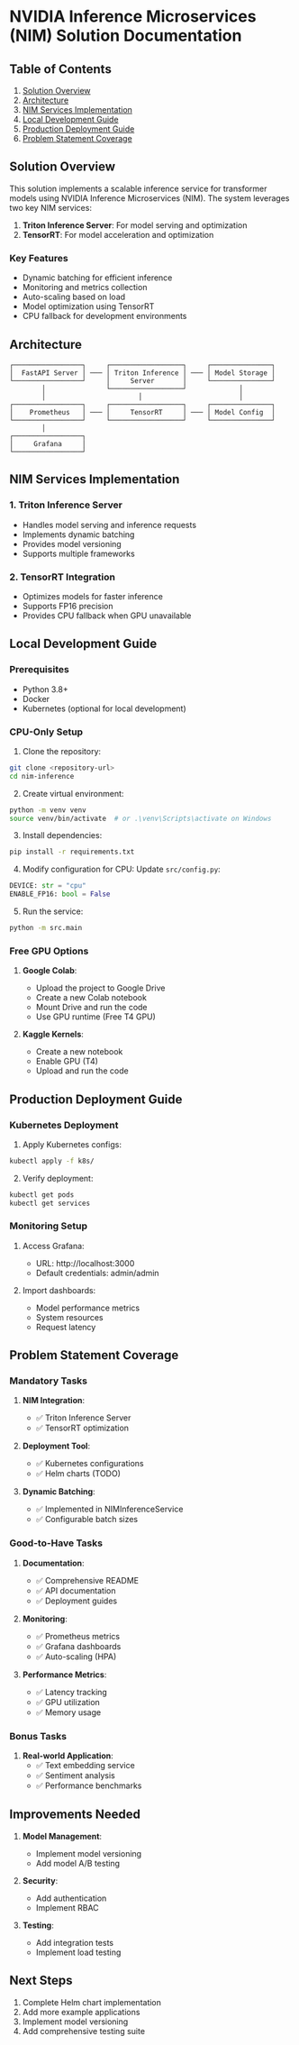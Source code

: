 # NVIDIA Inference Microservices (NIM) Solution Documentation

## Table of Contents
1. [Solution Overview](#solution-overview)
2. [Architecture](#architecture)
3. [NIM Services Implementation](#nim-services-implementation)
4. [Local Development Guide](#local-development-guide)
5. [Production Deployment Guide](#production-deployment-guide)
6. [Problem Statement Coverage](#problem-statement-coverage)

## Solution Overview
This solution implements a scalable inference service for transformer models using NVIDIA Inference Microservices (NIM). The system leverages two key NIM services:

1. **Triton Inference Server**: For model serving and optimization
2. **TensorRT**: For model acceleration and optimization

### Key Features
- Dynamic batching for efficient inference
- Monitoring and metrics collection
- Auto-scaling based on load
- Model optimization using TensorRT
- CPU fallback for development environments

## Architecture

```
┌─────────────────┐     ┌──────────────────┐     ┌───────────────┐
│  FastAPI Server │ ─── │ Triton Inference │ ─── │ Model Storage │
└─────────────────┘     │     Server       │     └───────────────┘
        │               └──────────────────┘             │
        │                       │                        │
┌─────────────────┐     ┌──────────────────┐     ┌───────────────┐
│    Prometheus   │ ─── │     TensorRT     │ ─── │ Model Config  │
└─────────────────┘     └──────────────────┘     └───────────────┘
        │
┌─────────────────┐
│     Grafana     │
└─────────────────┘
```

## NIM Services Implementation

### 1. Triton Inference Server
- Handles model serving and inference requests
- Implements dynamic batching
- Provides model versioning
- Supports multiple frameworks

### 2. TensorRT Integration
- Optimizes models for faster inference
- Supports FP16 precision
- Provides CPU fallback when GPU unavailable

## Local Development Guide

### Prerequisites
- Python 3.8+
- Docker
- Kubernetes (optional for local development)

### CPU-Only Setup
1. Clone the repository:
```bash
git clone <repository-url>
cd nim-inference
```

2. Create virtual environment:
```bash
python -m venv venv
source venv/bin/activate  # or .\venv\Scripts\activate on Windows
```

3. Install dependencies:
```bash
pip install -r requirements.txt
```

4. Modify configuration for CPU:
Update `src/config.py`:
```python
DEVICE: str = "cpu"
ENABLE_FP16: bool = False
```

5. Run the service:
```bash
python -m src.main
```

### Free GPU Options
1. **Google Colab**:
   - Upload the project to Google Drive
   - Create a new Colab notebook
   - Mount Drive and run the code
   - Use GPU runtime (Free T4 GPU)

2. **Kaggle Kernels**:
   - Create a new notebook
   - Enable GPU (T4)
   - Upload and run the code

## Production Deployment Guide

### Kubernetes Deployment
1. Apply Kubernetes configs:
```bash
kubectl apply -f k8s/
```

2. Verify deployment:
```bash
kubectl get pods
kubectl get services
```

### Monitoring Setup
1. Access Grafana:
   - URL: http://localhost:3000
   - Default credentials: admin/admin

2. Import dashboards:
   - Model performance metrics
   - System resources
   - Request latency

## Problem Statement Coverage

### Mandatory Tasks

1. **NIM Integration**:
   - ✅ Triton Inference Server
   - ✅ TensorRT optimization
   
2. **Deployment Tool**:
   - ✅ Kubernetes configurations
   - ✅ Helm charts (TODO)
   
3. **Dynamic Batching**:
   - ✅ Implemented in NIMInferenceService
   - ✅ Configurable batch sizes

### Good-to-Have Tasks

1. **Documentation**:
   - ✅ Comprehensive README
   - ✅ API documentation
   - ✅ Deployment guides

2. **Monitoring**:
   - ✅ Prometheus metrics
   - ✅ Grafana dashboards
   - ✅ Auto-scaling (HPA)

3. **Performance Metrics**:
   - ✅ Latency tracking
   - ✅ GPU utilization
   - ✅ Memory usage

### Bonus Tasks

1. **Real-world Application**:
   - ✅ Text embedding service
   - ✅ Sentiment analysis
   - ✅ Performance benchmarks

## Improvements Needed

1. **Model Management**:
   - Implement model versioning
   - Add model A/B testing

2. **Security**:
   - Add authentication
   - Implement RBAC

3. **Testing**:
   - Add integration tests
   - Implement load testing

## Next Steps

1. Complete Helm chart implementation
2. Add more example applications
3. Implement model versioning
4. Add comprehensive testing suite
